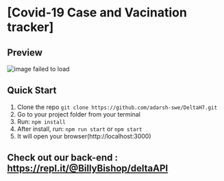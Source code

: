 # [Covid-19 Case and Vacination tracker]

## Preview
![image failed to load](https://media.discordapp.net/attachments/761764308878884898/818154930875531274/screenshot-localhost-3000-1615133711771.png?width=431&height=572)
## Quick Start

1.  Clone the repo `git clone https://github.com/adarsh-swe/DeltaH7.git`
2.  Go to your project folder from your terminal
3.  Run: `npm install`
4.  After install, run: `npm run start` or `npm start`
5.  It will open your browser(http://localhost:3000)

## Check out our back-end : https://repl.it/@BillyBishop/deltaAPI

